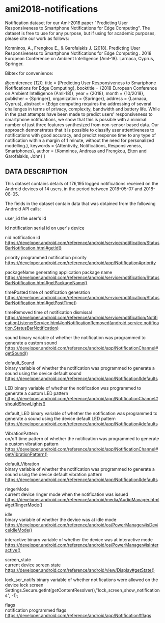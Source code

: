 # ami2018-notifications
Notification dataset for our AmI-2018 paper "Predicting User Responsiveness to Smartphone Notifications for Edge Computing". The dataset is free to use for any purpose, but if using for academic purposes, please cite our work as follows:

Komninos, A., Frengkou E., & Garofalakis J. (2018).  Predicting User Responsiveness to Smartphone Notifications for Edge Computing	. 2018 European Conference on Ambient Intelligence (AmI-18). Larnaca, Cyprus, Springer.

Bibtex for convenience:

@conference {120,
	title = {Predicting User Responsiveness to Smartphone Notifications for Edge Computing},
	booktitle = {2018 European Conference on Ambient Intelligence (AmI-18)},
	year = {2018},
	month = {10/2018},
	publisher = {Springer},
	organization = {Springer},
	address = {Larnaca, Cyprus},
	abstract = {Edge computing requires the addressing of several challenges in terms of privacy, complexity, bandwidth and battery life. While in the past attempts have been made to predict users' responsiveness to smartphone notifications, we show that this is possible with a minimal number of just three features synthesized from non-sensor based data. Our approach demonstrates that it is possible to classify user attentiveness to notifications with good accuracy, and predict response time to any type of notification within a margin of 1 minute, without the need for personalized modelling.},
	keywords = {Attentivity, Notifications, Responsiveness, Smartphones},
	author = {Komninos, Andreas and Frengkou, Elton and Garofalakis, John}
}

DATA DESCRIPTION
----------------

This dataset contains details of 176,195 logged notifications received on the Android devices of 14 users, in the period between 2018-05-07 and 2018-06-05. 

The fields in the dataset contain data that was obtained from the following Android API calls:

user_id
the user's id	

id
notification serial id on user's device	

nid
notification id	
https://developer.android.com/reference/android/service/notification/StatusBarNotification.html#getId()

priority
programmed notification priority	
https://developer.android.com/reference/android/app/Notification#priority

packageName
generating application package name
https://developer.android.com/reference/android/service/notification/StatusBarNotification.html#getPackageName()

timePosted
time of notification generation	
https://developer.android.com/reference/android/service/notification/StatusBarNotification.html#getPostTime()

timeRemoved
time of notification dismissal
https://developer.android.com/reference/android/service/notification/NotificationListenerService.html#onNotificationRemoved(android.service.notification.StatusBarNotification)

sound
binary variable of whether the notification was programmed to generate a custom sound	
https://developer.android.com/reference/android/app/NotificationChannel#getSound()

default_Sound	
binary variable of whether the notification was programmed to generate a sound using the device default sound	
https://developer.android.com/reference/android/app/Notification#defaults

LED	
binary variable of whether the notification was programmed to generate a custom LED pattern	
https://developer.android.com/reference/android/app/NotificationChannel#shouldShowLights()

default_LED	
binary variable of whether the notification was programmed to generate a sound using the device default LED pattern	
https://developer.android.com/reference/android/app/Notification#defaults

VibrationPattern	
on/off time pattern of whether the notification was programmed to generate a custom vibration pattern	
https://developer.android.com/reference/android/app/NotificationChannel#getVibrationPattern()

default_Vibration	
binary variable of whether the notification was programmed to generate a sound using the device default vibration pattern	
https://developer.android.com/reference/android/app/Notification#defaults

ringerMode	
current device ringer mode when the notification was issued	
https://developer.android.com/reference/android/media/AudioManager.html#getRingerMode()

idle	
binary variable of whether the device was at idle mode	
https://developer.android.com/reference/android/os/PowerManager#isDeviceIdleMode()

interactive	
binary variable of whether the device was at interactive mode	
https://developer.android.com/reference/android/os/PowerManager#isInteractive()

screen_state	
current device screen state	
https://developer.android.com/reference/android/view/Display#getState()

lock_scr_notifs	
binary variable of whether notifications were allowed on the device lock screen	
Settings.Secure.getInt(getContentResolver(),"lock_screen_show_notifications", -1);

flags	
notification programmed flags	
https://developer.android.com/reference/android/app/Notification#flags
